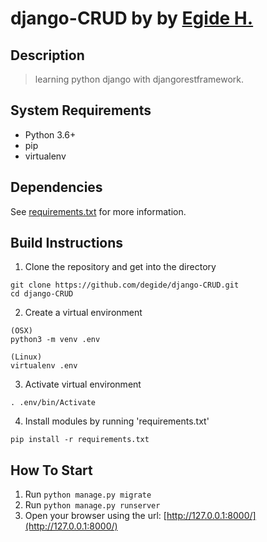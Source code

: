 # django-CRUD by by <a href="https://github.com/degide">Egide H.</a>


## Description

> learning python django with djangorestframework.

## System Requirements
* Python 3.6+
* pip
* virtualenv

## Dependencies
See [requirements.txt](https://github.com/degide/filemanager/blob/master/requirements.txt) for more information.

## Build Instructions

1. Clone the repository and get into the directory
```
git clone https://github.com/degide/django-CRUD.git
cd django-CRUD
```
2. Create a virtual environment
```
(OSX)
python3 -m venv .env

(Linux)
virtualenv .env
```

3. Activate virtual environment
```
. .env/bin/Activate
```

4. Install modules by running 'requirements.txt'
```
pip install -r requirements.txt
```

## How To Start

1.  Run `python manage.py migrate`
2.  Run `python manage.py runserver`
3.  Open your browser using the url: [http://127.0.0.1:8000/](http://127.0.0.1:8000/)
